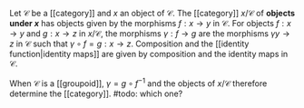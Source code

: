 Let $\mathcal C$ be a [[category]] and $x$ an object of $\mathcal C$. The [[category]] $x/\mathcal C$ of **objects under $x$**  has objects given by the morphisms $f:x\to y$ in $\mathcal C$. For objects $f:x\to y$ and $g:x\to z$ in $x/\mathcal C$, the morphisms $\gamma:f\to g$ are the morphisms $\gamma y\to z$ in $\mathcal C$ such that $\gamma\circ f = g:x\to z$. Composition and the [[identity function|identity maps]] are given by composition and the identity maps in $\mathcal C$.

When $\mathcal C$ is a [[groupoid]], $\gamma = g\circ f^{-1}$ and the objects of $x/\mathcal C$ therefore determine the [[category]]. #todo: which one?
